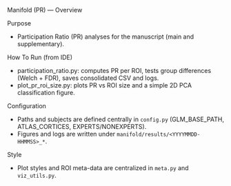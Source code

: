 Manifold (PR) — Overview

Purpose
- Participation Ratio (PR) analyses for the manuscript (main and supplementary).

How To Run (from IDE)
- participation_ratio.py: computes PR per ROI, tests group differences (Welch + FDR), saves consolidated CSV and logs.
- plot_pr_roi_size.py: plots PR vs ROI size and a simple 2D PCA classification figure.

Configuration
- Paths and subjects are defined centrally in `config.py` (GLM_BASE_PATH, ATLAS_CORTICES, EXPERTS/NONEXPERTS).
- Figures and logs are written under `manifold/results/<YYYYMMDD-HHMMSS>_*`.

Style
- Plot styles and ROI meta-data are centralized in `meta.py` and `viz_utils.py`.

